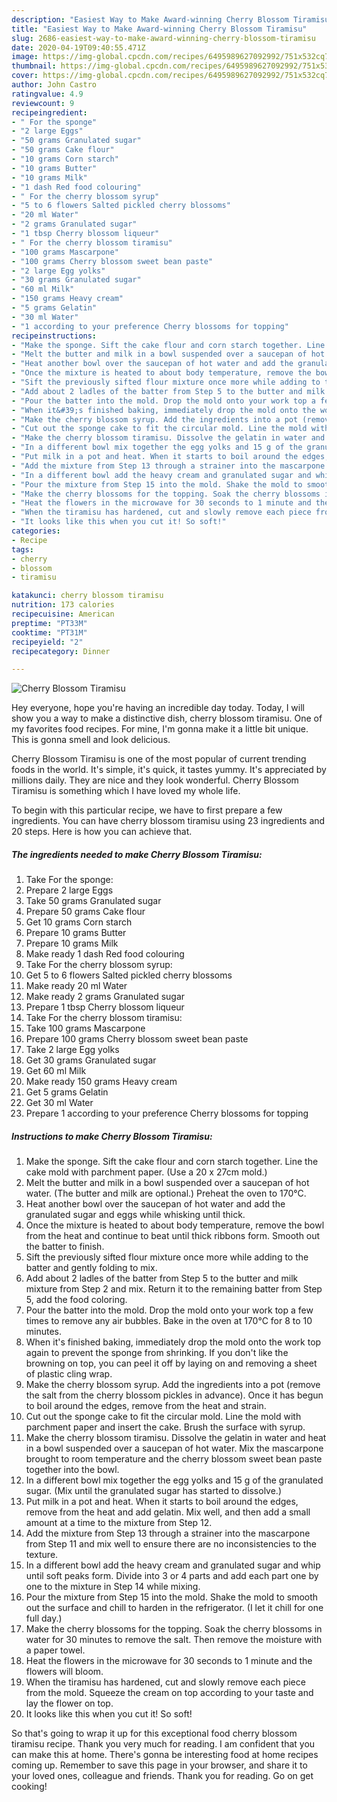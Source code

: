 ```yaml
---
description: "Easiest Way to Make Award-winning Cherry Blossom Tiramisu"
title: "Easiest Way to Make Award-winning Cherry Blossom Tiramisu"
slug: 2686-easiest-way-to-make-award-winning-cherry-blossom-tiramisu
date: 2020-04-19T09:40:55.471Z
image: https://img-global.cpcdn.com/recipes/6495989627092992/751x532cq70/cherry-blossom-tiramisu-recipe-main-photo.jpg
thumbnail: https://img-global.cpcdn.com/recipes/6495989627092992/751x532cq70/cherry-blossom-tiramisu-recipe-main-photo.jpg
cover: https://img-global.cpcdn.com/recipes/6495989627092992/751x532cq70/cherry-blossom-tiramisu-recipe-main-photo.jpg
author: John Castro
ratingvalue: 4.9
reviewcount: 9
recipeingredient:
- " For the sponge"
- "2 large Eggs"
- "50 grams Granulated sugar"
- "50 grams Cake flour"
- "10 grams Corn starch"
- "10 grams Butter"
- "10 grams Milk"
- "1 dash Red food colouring"
- " For the cherry blossom syrup"
- "5 to 6 flowers Salted pickled cherry blossoms"
- "20 ml Water"
- "2 grams Granulated sugar"
- "1 tbsp Cherry blossom liqueur"
- " For the cherry blossom tiramisu"
- "100 grams Mascarpone"
- "100 grams Cherry blossom sweet bean paste"
- "2 large Egg yolks"
- "30 grams Granulated sugar"
- "60 ml Milk"
- "150 grams Heavy cream"
- "5 grams Gelatin"
- "30 ml Water"
- "1 according to your preference Cherry blossoms for topping"
recipeinstructions:
- "Make the sponge. Sift the cake flour and corn starch together. Line the cake mold with parchment paper. (Use a 20 x 27cm mold.)"
- "Melt the butter and milk in a bowl suspended over a saucepan of hot water. (The butter and milk are optional.) Preheat the oven to 170°C."
- "Heat another bowl over the saucepan of hot water and add the granulated sugar and eggs while whisking until thick."
- "Once the mixture is heated to about body temperature, remove the bowl from the heat and continue to beat until thick ribbons form. Smooth out the batter to finish."
- "Sift the previously sifted flour mixture once more while adding to the batter and gently folding to mix."
- "Add about 2 ladles of the batter from Step 5 to the butter and milk mixture from Step 2 and mix. Return it to the remaining batter from Step 5, add the food coloring."
- "Pour the batter into the mold. Drop the mold onto your work top a few times to remove any air bubbles. Bake in the oven at 170°C for 8 to 10 minutes."
- "When it&#39;s finished baking, immediately drop the mold onto the work top again to prevent the sponge from shrinking. If you don&#39;t like the browning on top, you can peel it off by laying on and removing a sheet of plastic cling wrap."
- "Make the cherry blossom syrup. Add the ingredients into a pot (remove the salt from the cherry blossom pickles in advance). Once it has begun to boil around the edges, remove from the heat and strain."
- "Cut out the sponge cake to fit the circular mold. Line the mold with parchment paper and insert the cake. Brush the surface with syrup."
- "Make the cherry blossom tiramisu. Dissolve the gelatin in water and heat in a bowl suspended over a saucepan of hot water. Mix the mascarpone brought to room temperature and the cherry blossom sweet bean paste together into the bowl."
- "In a different bowl mix together the egg yolks and 15 g of the granulated sugar. (Mix until the granulated sugar has started to dissolve.)"
- "Put milk in a pot and heat. When it starts to boil around the edges, remove from the heat and add gelatin. Mix well, and then add a small amount at a time to the mixture from Step 12."
- "Add the mixture from Step 13 through a strainer into the mascarpone from Step 11 and mix well to ensure there are no inconsistencies to the texture."
- "In a different bowl add the heavy cream and granulated sugar and whip until soft peaks form. Divide into 3 or 4 parts and add each part one by one to the mixture in Step 14 while mixing."
- "Pour the mixture from Step 15 into the mold. Shake the mold to smooth out the surface and chill to harden in the refrigerator. (I let it chill for one full day.)"
- "Make the cherry blossoms for the topping. Soak the cherry blossoms in water for 30 minutes to remove the salt. Then remove the moisture with a paper towel."
- "Heat the flowers in the microwave for 30 seconds to 1 minute and the flowers will bloom."
- "When the tiramisu has hardened, cut and slowly remove each piece from the mold. Squeeze the cream on top according to your taste and lay the flower on top."
- "It looks like this when you cut it! So soft!"
categories:
- Recipe
tags:
- cherry
- blossom
- tiramisu

katakunci: cherry blossom tiramisu 
nutrition: 173 calories
recipecuisine: American
preptime: "PT33M"
cooktime: "PT31M"
recipeyield: "2"
recipecategory: Dinner

---
```



![Cherry Blossom Tiramisu](https://img-global.cpcdn.com/recipes/6495989627092992/751x532cq70/cherry-blossom-tiramisu-recipe-main-photo.jpg)

Hey everyone, hope you're having an incredible day today. Today, I will show you a way to make a distinctive dish, cherry blossom tiramisu. One of my favorites food recipes. For mine, I'm gonna make it a little bit unique. This is gonna smell and look delicious.

Cherry Blossom Tiramisu is one of the most popular of current trending foods in the world. It's simple, it's quick, it tastes yummy. It's appreciated by millions daily. They are nice and they look wonderful. Cherry Blossom Tiramisu is something which I have loved my whole life.




To begin with this particular recipe, we have to first prepare a few ingredients. You can have cherry blossom tiramisu using 23 ingredients and 20 steps. Here is how you can achieve that.

<!--inarticleads1-->

##### The ingredients needed to make Cherry Blossom Tiramisu:

1. Take  For the sponge:
1. Prepare 2 large Eggs
1. Take 50 grams Granulated sugar
1. Prepare 50 grams Cake flour
1. Get 10 grams Corn starch
1. Prepare 10 grams Butter
1. Prepare 10 grams Milk
1. Make ready 1 dash Red food colouring
1. Take  For the cherry blossom syrup:
1. Get 5 to 6 flowers Salted pickled cherry blossoms
1. Make ready 20 ml Water
1. Make ready 2 grams Granulated sugar
1. Prepare 1 tbsp Cherry blossom liqueur
1. Take  For the cherry blossom tiramisu:
1. Take 100 grams Mascarpone
1. Prepare 100 grams Cherry blossom sweet bean paste
1. Take 2 large Egg yolks
1. Get 30 grams Granulated sugar
1. Get 60 ml Milk
1. Make ready 150 grams Heavy cream
1. Get 5 grams Gelatin
1. Get 30 ml Water
1. Prepare 1 according to your preference Cherry blossoms for topping




<!--inarticleads2-->

##### Instructions to make Cherry Blossom Tiramisu:

1. Make the sponge. Sift the cake flour and corn starch together. Line the cake mold with parchment paper. (Use a 20 x 27cm mold.)
1. Melt the butter and milk in a bowl suspended over a saucepan of hot water. (The butter and milk are optional.) Preheat the oven to 170°C.
1. Heat another bowl over the saucepan of hot water and add the granulated sugar and eggs while whisking until thick.
1. Once the mixture is heated to about body temperature, remove the bowl from the heat and continue to beat until thick ribbons form. Smooth out the batter to finish.
1. Sift the previously sifted flour mixture once more while adding to the batter and gently folding to mix.
1. Add about 2 ladles of the batter from Step 5 to the butter and milk mixture from Step 2 and mix. Return it to the remaining batter from Step 5, add the food coloring.
1. Pour the batter into the mold. Drop the mold onto your work top a few times to remove any air bubbles. Bake in the oven at 170°C for 8 to 10 minutes.
1. When it&#39;s finished baking, immediately drop the mold onto the work top again to prevent the sponge from shrinking. If you don&#39;t like the browning on top, you can peel it off by laying on and removing a sheet of plastic cling wrap.
1. Make the cherry blossom syrup. Add the ingredients into a pot (remove the salt from the cherry blossom pickles in advance). Once it has begun to boil around the edges, remove from the heat and strain.
1. Cut out the sponge cake to fit the circular mold. Line the mold with parchment paper and insert the cake. Brush the surface with syrup.
1. Make the cherry blossom tiramisu. Dissolve the gelatin in water and heat in a bowl suspended over a saucepan of hot water. Mix the mascarpone brought to room temperature and the cherry blossom sweet bean paste together into the bowl.
1. In a different bowl mix together the egg yolks and 15 g of the granulated sugar. (Mix until the granulated sugar has started to dissolve.)
1. Put milk in a pot and heat. When it starts to boil around the edges, remove from the heat and add gelatin. Mix well, and then add a small amount at a time to the mixture from Step 12.
1. Add the mixture from Step 13 through a strainer into the mascarpone from Step 11 and mix well to ensure there are no inconsistencies to the texture.
1. In a different bowl add the heavy cream and granulated sugar and whip until soft peaks form. Divide into 3 or 4 parts and add each part one by one to the mixture in Step 14 while mixing.
1. Pour the mixture from Step 15 into the mold. Shake the mold to smooth out the surface and chill to harden in the refrigerator. (I let it chill for one full day.)
1. Make the cherry blossoms for the topping. Soak the cherry blossoms in water for 30 minutes to remove the salt. Then remove the moisture with a paper towel.
1. Heat the flowers in the microwave for 30 seconds to 1 minute and the flowers will bloom.
1. When the tiramisu has hardened, cut and slowly remove each piece from the mold. Squeeze the cream on top according to your taste and lay the flower on top.
1. It looks like this when you cut it! So soft!




So that's going to wrap it up for this exceptional food cherry blossom tiramisu recipe. Thank you very much for reading. I am confident that you can make this at home. There's gonna be interesting food at home recipes coming up. Remember to save this page in your browser, and share it to your loved ones, colleague and friends. Thank you for reading. Go on get cooking!
